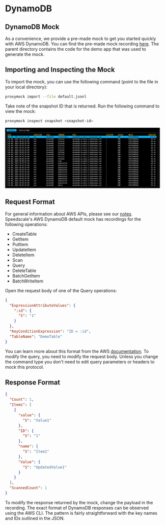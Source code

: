 # DynamoDB

## DynamoDB Mock

As a convenience, we provide a pre-made mock to get you started quickly with AWS DynamoDB. You can find the pre-made mock recording [here](https://github.com/speedscale/demo/blob/master/aws/service/dynamodb/go/snapshots/default.jsonl). The parent directory contains the code for the demo app that was used to generate the mock.

## Importing and Inspecting the Mock

To import the mock, you can use the following command (point to the file in your local directory):

```bash
proxymock import --file default.jsonl
```

Take note of the snapshot ID that is returned. Run the following command to view the mock:

```bash
proxymock inspect snapshot <snapshot-id>
```

![list](./dynamodb/dynamodb-list.png)

## Request Format

For general information about AWS APIs, please see our [notes](./index.md). Speedscale's AWS DynamoDB default mock has recordings for the following operations:

- CreateTable
- GetItem
- PutItem
- UpdateItem
- DeleteItem
- Scan
- Query
- DeleteTable
- BatchGetItem
- BatchWriteItem

Open the request body of one of the Query operations:
```json
{
  "ExpressionAttributeValues": {
    ":id": {
      "S": "1"
    }
  },
  "KeyConditionExpression": "ID = :id",
  "TableName": "DemoTable"
}
```

You can learn more about this format from the AWS [documentation](http://docs.aws.amazon.com/amazondynamodb/latest/developerguide/Expressions.ConditionExpressions.html). To modify the query, you need to modify the request body. Unless you change the command type you don't need to edit query parameters or headers to mock this protocol.

## Response Format

```json
{
  "Count": 1,
  "Items": [
    {
      "value": {
        "S": "Value1"
      },
      "ID": {
        "S": "1"
      },
      "name": {
        "S": "Item1"
      },
      "Value": {
        "S": "UpdatedValue1"
      }
    }
  ],
  "ScannedCount": 1
}
```

To modify the response returned by the mock, change the payload in the recording. The exact format of DynamoDB responses can be observed using the AWS CLI. The pattern is fairly straightforward with the key names and IDs outlined in the JSON.